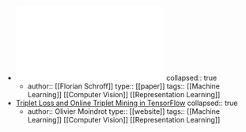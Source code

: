 - ![FaceNet A Unified Embedding for Face Recognition and Clustering.pdf](../assets/FaceNet_A_Unified_Embedding_for_Face_Recognition_and_Clustering_1672776535898_0.pdf)
  collapsed:: true
	- author:: [[Florian Schroff]]
	  type:: [[paper]]
	  tags:: [[Machine Learning]] [[Computer Vision]] [[Representation Learning]]
- [Triplet Loss and Online Triplet Mining in TensorFlow](../assets/Triplet_Loss_and_Online_Triplet_Mining_in_TensorFlow_|_Olivier_Moindrot_blog_1672627854742_0.webarchive)
  collapsed:: true
	- author:: Olivier Moindrot
	  type:: [[website]]
	  tags:: [[Machine Learning]] [[Computer Vision]] [[Representation Learning]]